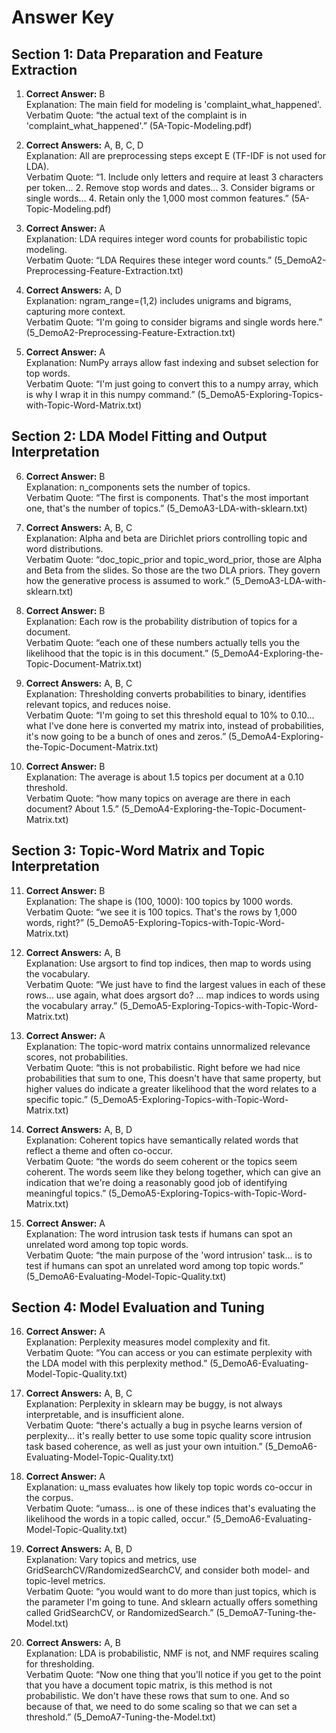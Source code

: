 # Answer Key

## Section 1: Data Preparation and Feature Extraction

1. **Correct Answer:** B  
Explanation: The main field for modeling is 'complaint_what_happened'.  
Verbatim Quote: “the actual text of the complaint is in 'complaint_what_happened'.” (5A-Topic-Modeling.pdf)

2. **Correct Answers:** A, B, C, D  
Explanation: All are preprocessing steps except E (TF-IDF is not used for LDA).  
Verbatim Quote: “1. Include only letters and require at least 3 characters per token... 2. Remove stop words and dates... 3. Consider bigrams or single words... 4. Retain only the 1,000 most common features.” (5A-Topic-Modeling.pdf)

3. **Correct Answer:** A  
Explanation: LDA requires integer word counts for probabilistic topic modeling.  
Verbatim Quote: “LDA Requires these integer word counts.” (5_DemoA2-Preprocessing-Feature-Extraction.txt)

4. **Correct Answers:** A, D  
Explanation: ngram_range=(1,2) includes unigrams and bigrams, capturing more context.  
Verbatim Quote: “I'm going to consider bigrams and single words here.” (5_DemoA2-Preprocessing-Feature-Extraction.txt)

5. **Correct Answer:** A  
Explanation: NumPy arrays allow fast indexing and subset selection for top words.  
Verbatim Quote: “I'm just going to convert this to a numpy array, which is why I wrap it in this numpy command.” (5_DemoA5-Exploring-Topics-with-Topic-Word-Matrix.txt)

## Section 2: LDA Model Fitting and Output Interpretation

6. **Correct Answer:** B  
Explanation: n_components sets the number of topics.  
Verbatim Quote: “The first is components. That's the most important one, that's the number of topics.” (5_DemoA3-LDA-with-sklearn.txt)

7. **Correct Answers:** A, B, C  
Explanation: Alpha and beta are Dirichlet priors controlling topic and word distributions.  
Verbatim Quote: “doc_topic_prior and topic_word_prior, those are Alpha and Beta from the slides. So those are the two DLA priors. They govern how the generative process is assumed to work.” (5_DemoA3-LDA-with-sklearn.txt)

8. **Correct Answer:** B  
Explanation: Each row is the probability distribution of topics for a document.  
Verbatim Quote: “each one of these numbers actually tells you the likelihood that the topic is in this document.” (5_DemoA4-Exploring-the-Topic-Document-Matrix.txt)

9. **Correct Answers:** A, B, C  
Explanation: Thresholding converts probabilities to binary, identifies relevant topics, and reduces noise.  
Verbatim Quote: “I'm going to set this threshold equal to 10% to 0.10... what I've done here is converted my matrix into, instead of probabilities, it's now going to be a bunch of ones and zeros.” (5_DemoA4-Exploring-the-Topic-Document-Matrix.txt)

10. **Correct Answer:** B  
Explanation: The average is about 1.5 topics per document at a 0.10 threshold.  
Verbatim Quote: “how many topics on average are there in each document? About 1.5.” (5_DemoA4-Exploring-the-Topic-Document-Matrix.txt)

## Section 3: Topic-Word Matrix and Topic Interpretation

11. **Correct Answer:** B  
Explanation: The shape is (100, 1000): 100 topics by 1000 words.  
Verbatim Quote: “we see it is 100 topics. That's the rows by 1,000 words, right?” (5_DemoA5-Exploring-Topics-with-Topic-Word-Matrix.txt)

12. **Correct Answers:** A, B  
Explanation: Use argsort to find top indices, then map to words using the vocabulary.  
Verbatim Quote: “We just have to find the largest values in each of these rows... use again, what does argsort do? ... map indices to words using the vocabulary array.” (5_DemoA5-Exploring-Topics-with-Topic-Word-Matrix.txt)

13. **Correct Answer:** A  
Explanation: The topic-word matrix contains unnormalized relevance scores, not probabilities.  
Verbatim Quote: “this is not probabilistic. Right before we had nice probabilities that sum to one, This doesn't have that same property, but higher values do indicate a greater likelihood that the word relates to a specific topic.” (5_DemoA5-Exploring-Topics-with-Topic-Word-Matrix.txt)

14. **Correct Answers:** A, B, D  
Explanation: Coherent topics have semantically related words that reflect a theme and often co-occur.  
Verbatim Quote: “the words do seem coherent or the topics seem coherent. The words seem like they belong together, which can give an indication that we're doing a reasonably good job of identifying meaningful topics.” (5_DemoA5-Exploring-Topics-with-Topic-Word-Matrix.txt)

15. **Correct Answer:** A  
Explanation: The word intrusion task tests if humans can spot an unrelated word among top topic words.  
Verbatim Quote: “the main purpose of the 'word intrusion' task... is to test if humans can spot an unrelated word among top topic words.” (5_DemoA6-Evaluating-Model-Topic-Quality.txt)

## Section 4: Model Evaluation and Tuning

16. **Correct Answer:** A  
Explanation: Perplexity measures model complexity and fit.  
Verbatim Quote: “You can access or you can estimate perplexity with the LDA model with this perplexity method.” (5_DemoA6-Evaluating-Model-Topic-Quality.txt)

17. **Correct Answers:** A, B, C  
Explanation: Perplexity in sklearn may be buggy, is not always interpretable, and is insufficient alone.  
Verbatim Quote: “there's actually a bug in psyche learns version of perplexity... it's really better to use some topic quality score intrusion task based coherence, as well as just your own intuition.” (5_DemoA6-Evaluating-Model-Topic-Quality.txt)

18. **Correct Answer:** A  
Explanation: u_mass evaluates how likely top topic words co-occur in the corpus.  
Verbatim Quote: “umass... is one of these indices that's evaluating the likelihood the words in a topic called, occur.” (5_DemoA6-Evaluating-Model-Topic-Quality.txt)

19. **Correct Answers:** A, B, D  
Explanation: Vary topics and metrics, use GridSearchCV/RandomizedSearchCV, and consider both model- and topic-level metrics.  
Verbatim Quote: “you would want to do more than just topics, which is the parameter I'm going to tune. And sklearn actually offers something called GridSearchCV, or RandomizedSearch.” (5_DemoA7-Tuning-the-Model.txt)

20. **Correct Answers:** A, B  
Explanation: LDA is probabilistic, NMF is not, and NMF requires scaling for thresholding.  
Verbatim Quote: “Now one thing that you'll notice if you get to the point that you have a document topic matrix, is this method is not probabilistic. We don't have these rows that sum to one. And so because of that, we need to do some scaling so that we can set a threshold.” (5_DemoA7-Tuning-the-Model.txt)
